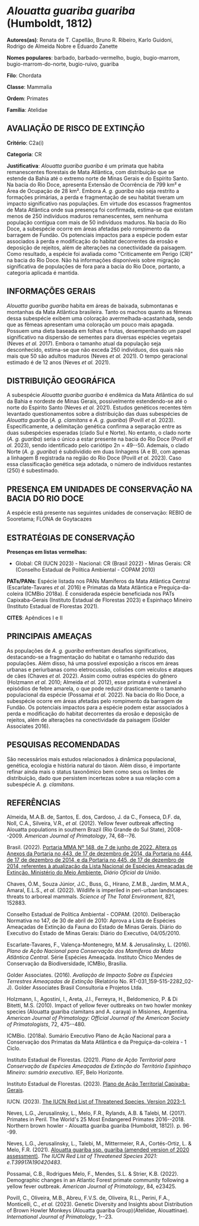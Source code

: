 # *Alouatta guariba guariba* (Humboldt, 1812)

**Autores(as)**: Renata de T. Capellão, Bruno R. Ribeiro, Karlo Guidoni, Rodrigo de Almeida Nobre e Eduardo Zanette

**Nomes populares**: barbado, barbado-vermelho, bugio, bugio-marrom, bugio-marrom-do-norte, bugio-ruivo, guariba

**Filo**: Chordata

**Classe**: Mammalia

**Ordem**: Primates

**Família**: Atelidae

## AVALIAÇÃO DE RISCO DE EXTINÇÃO

**Critério**: C2a(i)

**Categoria**: CR

**Justificativa**: *Alouatta guariba guariba* é um primata que habita remanescentes florestais de Mata Atlântica, com distribuição que se estende da Bahia até o extremo norte de Minas Gerais e do Espírito Santo. Na bacia do Rio Doce, apresenta Extensão de Ocorrência de 799 km² e Área de Ocupação de 28 km². Embora *A. g. guariba* não seja restrito a formações primárias, a perda e fragmentação de seu habitat tiveram um impacto significativo nas populações. Em virtude dos escassos fragmentos de Mata Atlântica onde sua presença foi confirmada, estima-se que existam menos de 250 indivíduos maduros remanescentes, sem nenhuma população contígua com mais de 50 indivíduos maduros. Na bacia do Rio Doce, a subespécie ocorre em áreas afetadas pelo rompimento da barragem de Fundão. Os potenciais impactos para a espécie podem estar associados à perda e modificação do habitat decorrentes da erosão e deposição de rejeitos, além de alterações na conectividade
da paisagem. Como resultado, a espécie foi avaliada como "Criticamente em Perigo (CR)" na bacia do Rio Doce. Não há informações disponíveis sobre migração significativa de populações de fora para a bacia do Rio Doce, portanto, a categoria aplicada é mantida.

## INFORMAÇÕES GERAIS

*Alouatta guariba guariba* habita em áreas de baixada, submontanas e montanhas da Mata Atlântica brasileira. Tanto os machos quanto as fêmeas dessa subespécie exibem uma coloração avermelhada-acastanhada, sendo que as fêmeas apresentam uma coloração um pouco mais apagada. Possuem uma dieta baseada em folhas e frutas, desempenhando um papel significativo na dispersão de sementes para diversas espécies vegetais (Neves *et al.* 2017). Embora o tamanho atual da população seja desconhecido, estima-se que não exceda 250 indivíduos, dos quais não mais que 50 são adultos maduros (Neves *et al.* 2021). O tempo geracional estimado é de 12 anos (Neves *et al.* 2021).

## DISTRIBUIÇÃO GEOGRÁFICA

A subespécie *Alouatta guariba guariba* é endêmica da Mata Atlântica do sul da Bahia e nordeste de Minas Gerais, possivelmente estendendo-se até o norte do Espírito Santo (Neves *et al.* 2021). Estudos genéticos recentes têm levantado questionamentos sobre a distribuição das duas subespécies de *Alouatta guariba* (*A. g. clamitans* e *A. g. guariba*) (Povill *et al.* 2023). Especificamente, a delimitação genética confirma a separação entre as duas subespécies esperadas (clado Sul e Norte). No entanto, o clado norte (*A. g. guariba*) seria o único a estar presente na bacia do Rio Doce (Povill *et al.* 2023), sendo identificado pelo cariótipo 2n = 49--50. Ademais, o clado Norte (*A. g. guariba*) é subdividido em duas linhagens (A e B), com apenas a linhagem B registrada na região do Rio Doce (Povill *et al.* 2023). Caso essa classificação genética seja adotada, o número de indivíduos restantes (250) é subestimado.

## PRESENÇA EM UNIDADES DE CONSERVAÇÃO NA BACIA DO RIO DOCE

A espécie está presente nas seguintes unidades de conservação: REBIO de Sooretama; FLONA de Goytacazes

## ESTRATÉGIAS DE CONSERVAÇÃO

**Presenças em listas vermelhas:**

-   Global: CR (IUCN 2023) -   Nacional: CR (Brasil 2022) -   Minas Gerais: CR (Conselho Estadual de Política Ambiental - COPAM
    2010)

**PATs/PANs**: Espécie listada nos PANs Mamíferos da Mata Atlântica Central (Escarlate-Tavares *et al.* 2016) e Primatas da Mata Atlântica e Preguiça-da-coleira (ICMBio 2018a). É considerada espécie beneficiada nos PATs Capixaba-Gerais (Instituto Estadual de Florestas 2023) e Espinhaço Mineiro (Instituto Estadual de Florestas 2021).

**CITES**: Apêndices I e II

## PRINCIPAIS AMEAÇAS

As populações de *A. g. guariba* enfrentam desafios significativos, destacando-se a fragmentação do habitat e o tamanho reduzido das populações. Além disso, há uma possível exposição a riscos em áreas urbanas e periurbanas como eletrocussão, colisões com veículos e ataques de cães (Chaves *et al.* 2022). Assim como outras espécies do gênero (Holzmann *et al.* 2010; Almeida *et al.* 2012), esse primata é vulnerável a episódios de febre amarela, o que pode reduzir drasticamente o tamanho populacional da espécie (Possamai *et al.* 2022). Na bacia do Rio Doce, a subespécie ocorre em áreas afetadas pelo rompimento da barragem de Fundão. Os potenciais impactos para a espécie podem estar associados à perda e modificação do habitat decorrentes da erosão e deposição de rejeitos, além de alterações na conectividade da paisagem (Golder Associates 2016).

## PESQUISAS RECOMENDADAS

São necessários mais estudos relacionados à dinâmica populacional, genética, ecologia e história natural do táxon. Além disso, é importante refinar ainda mais o status taxonômico bem como seus os limites de distribuição, dado que persistem incertezas sobre a sua relação com a subespécie *A. g. clamitans*.

## REFERÊNCIAS

Almeida, M.A.B. de, Santos, E. dos, Cardoso, J. da C., Fonseca, D.F. da, Noll, C.A., Silveira, V.R., *et al.* (2012). Yellow fever outbreak affecting Alouatta populations in southern Brazil (Rio Grande do Sul State), 2008--2009. *American Journal of Primatology*, 74, 68--76.

Brasil. (2022). [Portaria MMA Nº 148, de 7 de junho de 2022. Altera os Anexos da Portaria no 443, de 17 de dezembro de 2014, da Portaria no 444, de 17 de dezembro de 2014, e da Portaria no 445, de 17 de dezembro de 2014, referentes à atualização da Lista Nacional de Espécies Ameaçadas de Extinção. Ministério do Meio Ambiente.](https://in.gov.br/en/web/dou/-/portaria-mma-n-148-de-7-de-junho-de-2022-406272733) *Diário Oficial da União*.

Chaves, Ó.M., Souza Júnior, J.C., Buss, G., Hirano, Z.M.B., Jardim, M.M.A., Amaral, E.L.S., *et al.* (2022). Wildlife is imperiled in peri-urban landscapes: threats to arboreal mammals. *Science of The Total Environment*, 821, 152883.

Conselho Estadual de Política Ambiental - COPAM. (2010). Deliberação Normativa no 147, de 30 de abril de 2010: Aprova a Lista de Espécies Ameaçadas de Extinção da Fauna do Estado de Minas Gerais. Diário do Executivo do Estado de Minas Gerais: Diário do Executivo, 04/05/2010.

Escarlate-Tavares, F., Valença-Montenegro, M.M. & Jerusalinsky, L.  (2016). *Plano de Ação Nacional para Conservação dos Mamíferos da Mata Atlântica Central*. Série Espécies Ameaçada. Instituto Chico Mendes de Conservação da Biodiversidade, ICMBio, Brasília.

Golder Associates. (2016). *Avaliação de Impacto Sobre as Espécies Terrestres Ameaçadas de Extinção* (Relatório No.  RT-031_159-515-2282_02-J). Golder Associates Brasil Consultoria e Projetos Ltda.

Holzmann, I., Agostini, I., Areta, J.I., Ferreyra, H., Beldomenico, P. & Di Bitetti, M.S. (2010). Impact of yellow fever outbreaks on two howler monkey species (Alouatta guariba clamitans and A. caraya) in Misiones, Argentina. *American Journal of Primatology: Official Journal of the American Society of Primatologists*, 72, 475--480.

ICMBio. (2018a). Sumário Executivo Plano de Ação Nacional para a Conservação dos Primatas da Mata Atlântica e da Preguiça-da-coleira - 1 Ciclo.

Instituto Estadual de Florestas. (2021). *Plano de Ação Territorial para Conservação de Espécies Ameaçadas de Extinção do Território Espinhaço Mineiro: sumário executivo*. IEF, Belo Horizonte.

Instituto Estadual de Florestas. (2023). [Plano de Ação Territorial Capixaba-Gerais](http://www.ief.mg.gov.br/biodiversidade/-planodeacaoterritorialcapixabagerais).

IUCN. (2023). [The IUCN Red List of Threatened Species. Version 2023-1.](https://www.iucnredlist.org.)

Neves, L.G., Jerusalinsky, L., Melo, F.R., Rylands, A.B. & Talebi, M.  (2017). Primates in Peril. The World's 25 Most Endangered Primates 2016--2018. Northern brown howler - Alouatta guariba guariba (Humboldt, 1812)). p. 96--99.

Neves, L.G., Jerusalinsky, L., Talebi, M., Mittermeier, R.A., Cortés-Ortiz, L. & Melo, F.R. (2021). [Alouatta guariba ssp. guariba (amended version of 2020 assessment)](https://doi.org/10.2305/IUCN.UK.2021-1.RLTS.T39917A190420483.en).  *The IUCN Red List of Threatened Species 2021: e.T39917A190420483*.

Possamai, C.B., Rodrigues Melo, F., Mendes, S.L. & Strier, K.B. (2022).  Demographic changes in an Atlantic Forest primate community following a yellow fever outbreak. *American Journal of Primatology*, 84, e23425.

Povill, C., Oliveira, M.B., Abreu, F.V.S. de, Oliveira, R.L., Perini, F.A., Monticelli, C., *et al.* (2023). Genetic Diversity and Insights about Distribution of Brown Howler Monkeys (Alouatta guariba Group)(Atelidae, Alouattinae). *International Journal of Primatology*, 1--23.
